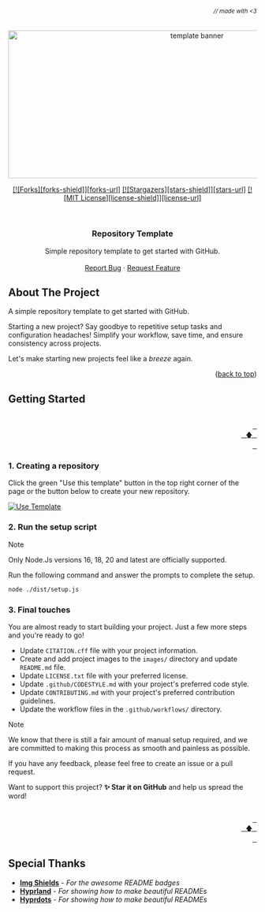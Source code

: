 ###### _<div align="right"><sub>// made with <3</sub></div>_

<div align="center">

<!-- Project Banner -->

<!-- PROJECT SHIELDS -->
<a href="[template]">
  <img src="[template-banner]" width="750" height="300" alt="template banner">
</a>

<a href="[forks-url]">[![Forks][forks-shield]][forks-url]</a>
<a href="[stars-url]">[![Stargazers][stars-shield]][stars-url]</a>
<a href="[license-url]">[![MIT License][license-shield]][license-url]</a>
<br>

</div>

<!-- PROJECT LOGO -->
<br />
<div align="center">
  <h3 align="center">Repository Template</h3>

  <p align="center">
    Simple repository template to get started with GitHub.
    <br />
    <br />
    <a href="https://github.com/caffeine-addictt/template/issues">Report Bug</a>
    ·
    <a href="https://github.com/caffeine-addictt/template/issues">Request Feature</a>
  </p>
</div>

<!-- ABOUT THE PROJECT -->

## About The Project

A simple repository template to get started with GitHub.

Starting a new project?
Say goodbye to repetitive setup tasks and configuration headaches!
Simplify your workflow, save time, and ensure consistency across projects.

Let's make starting new projects feel like a _breeze_ again.

<p align="right">(<a href="#readme-top">back to top</a>)</p>

## Getting Started
<div align="right">
  <br>
  <a href="#-made-with-3"><kbd> <br> 🡅 <br> </kbd></a>
</div>


### 1. Creating a repository

Click the green "Use this template" button in the top right corner of the page
or the button below to create your new repository.

[![Use Template][badge-use]][use-url]

### 2. Run the setup script

> [!NOTE]
> Only Node.Js versions 16, 18, 20 and latest are officially supported.

Run the following command and answer the prompts to complete the setup.

```sh
node ./dist/setup.js
```

### 3. Final touches

You are almost ready to start building your project.
Just a few more steps and you're ready to go!

- Update `CITATION.cff` file with your project information.
- Create and add project images to the `images/` directory
  and update `README.md` file.
- Update `LICENSE.txt` file with your preferred license.
- Update `.github/CODESTYLE.md` with your project's preferred code style.
- Update `CONTRIBUTING.md` with your project's preferred contribution guidelines.
- Update the workflow files in the `.github/workflows/` directory.

> [!NOTE]
> We know that there is still a fair amount of manual setup required,
> and we are committed to making this process as smooth and painless as possible.
>
> If you have any feedback, please feel free to create an issue or a pull request.

Want to support this project? **✨ Star it on GitHub** and help us spread the word!

<div align="right">
  <br>
  <a href="#-made-with-3"><kbd> <br> 🡅 <br> </kbd></a>
</div>

## Special Thanks

- **[Img Shields][img-shields]** - _For the awesome README badges_
- **[Hyprland][hyprland]** - _For showing how to make beautiful READMEs_
- **[Hyprdots][hyprdots]** - _For showing how to make beautiful READMEs_


<!-- MARKDOWN LINKS & IMAGES -->
<!-- https://www.markdownguide.org/basic-syntax/#reference-style-links -->

[stars-graph]: https://starchart.cc/caffeine-addictt/template
[template]: https://github.com/caffeine-addictt/template
[prs]: https://github.com/caffeine-addictt/template/pulls
[issues]: https://github.com/caffeine-addictt/template/issues
[license]: https://github.com/caffeine-addictt/template/blob/main/LICENSE

<!---------------- {{Links}} ---------------->

[use-url]: https://github.com/new?template_name=template&template_owner=caffeine-addictt
[contribute]: https://github.com/caffeine-addictt/template/blob/main/CONTRIBUTING.md

<!---------------- {{Thanks}} ---------------->

[hyprland]: https://github.com/hyprwm/Hyprland
[hyprdots]: https://github.com/prasanthrangan/hyprdots
[img-shields]: https://shields.io

<!---------------- {{Images}} ---------------->

[template-banner]: https://github.com/caffeine-addictt/template/blob/main/assets/transparent-logo.svg

<!---------------- {{Badges}} ---------------->

[badge-workflow]: https://github.com/caffeine-addictt/template/actions/workflows/test-worker.yml/badge.svg
[badge-issues]: https://img.shields.io/github/issues/caffeine-addictt/template
[badge-pr]: https://img.shields.io/github/issues-pr/caffeine-addictt/template
[badge-language]: https://img.shields.io/github/languages/top/caffeine-addictt/template
[badge-license]: https://img.shields.io/github/license/caffeine-addictt/template
[badge-use]: https://img.shields.io/badge/Use%20template-FFFFFF?style=for-the-badge
